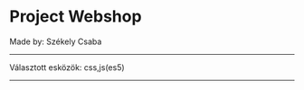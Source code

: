 Project Webshop
=====================

Made by: Székely Csaba
***************************
Választott esközök: css,js(es5)
***************************
